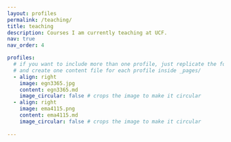 ```yaml
---
layout: profiles
permalink: /teaching/
title: teaching
description: Courses I am currently teaching at UCF.
nav: true
nav_order: 4

profiles:
  # if you want to include more than one profile, just replicate the following block
  # and create one content file for each profile inside _pages/
  - align: right
    image: egn3365.jpg
    content: egn3365.md
    image_circular: false # crops the image to make it circular
  - align: right
    image: ema4115.png
    content: ema4115.md
    image_circular: false # crops the image to make it circular
    
---
```


